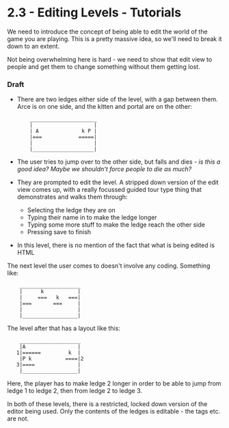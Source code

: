 # 2.3 - Editing Levels - Tutorials

We need to introduce the concept of being able to edit the world of the
game you are playing. This is a pretty massive idea, so we'll need to
break it down to an extent.

Not being overwhelming here is hard - we need to show that edit view to
people and get them to change something without them getting lost.

### Draft
* There are two ledges either side of the level, with a gap between
    them. Arce is on one side, and the kitten and portal are on the
    other:

    ```
        ______________________
        |                    |
        | A              k P |
        |===            =====|
        |                    |
        |____________________|
    ```
* The user tries to jump over to the other side, but falls and dies -
    *is this a good idea? Maybe we shouldn't force people to die as
    much?*
* They are prompted to edit the level. A stripped down version of the
    edit view comes up, with a really focussed guided tour type thing
    that demonstrates and walks them through:
  * Selecting the ledge they are on
  * Typing their name in to make the ledge longer
  * Typing some more stuff to make the ledge reach the other side
  * Pressing save to finish
* In this level, there is no mention of the fact that what is being
    edited is HTML

The next level the user comes to doesn't involve any coding. Something
like:
```
    ____________________
    |      k           |
    |     ===   k   ===|
    |===       ===     |
    |                  |
    |__________________|
```

The level after that has a layout like this:
```
    ____________________
    |A                 |
   1|======         k  |
    |P k           ====|2
   3|====              |
    |__________________|
```

Here, the player has to make ledge 2 longer in order to be able to jump
from ledge 1 to ledge 2, then from ledge 2 to ledge 3.

In both of these levels, there is a restricted, locked down version of
the editor being used. Only the contents of the ledges is editable - the
tags etc. are not.

